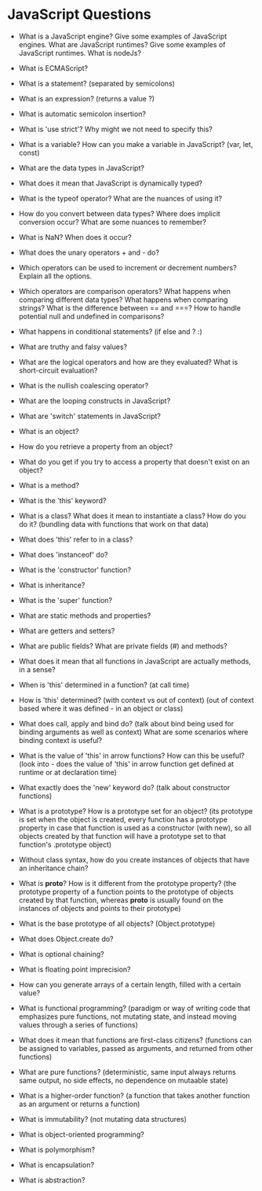 # JavaScript Questions

- What is a JavaScript engine? Give some examples of JavaScript engines. What are JavaScript runtimes? Give some examples of JavaScript runtimes. What is nodeJs?
- What is ECMAScript?
- What is a statement? (separated by semicolons)
- What is an expression? (returns a value ?)
- What is automatic semicolon insertion?
- What is 'use strict'? Why might we not need to specify this?
- What is a variable? How can you make a variable in JavaScript? (var, let, const)
- What are the data types in JavaScript?
- What does it mean that JavaScript is dynamically typed?
- What is the typeof operator? What are the nuances of using it?
- How do you convert between data types? Where does implicit conversion occur? What are some nuances to remember?
- What is NaN? When does it occur? 
- What does the unary operators + and - do? 
- Which operators can be used to increment or decrement numbers? Explain all the options.
- Which operators are comparison operators? What happens when comparing different data types? What happens when comparing strings? What is the difference between == and ===? How to handle potential null and undefined in comparisons?
- What happens in conditional statements? (if else and ? :) 
- What are truthy and falsy values? 
- What are the logical operators and how are they evaluated? What is short-circuit evaluation? 
- What is the nullish coalescing operator?
- What are the looping constructs in JavaScript? 
- What are 'switch' statements in JavaScript? 



- What is an object?
- How do you retrieve a property from an object?
- What do you get if you try to access a property that doesn't exist on an object?
- What is a method?
- What is the 'this' keyword?
- What is a class? What does it mean to instantiate a class? How do you do it? (bundling data with functions that work on that data)
- What does 'this' refer to in a class? 
- What does 'instanceof' do? 
- What is the 'constructor' function?
- What is inheritance?
- What is the 'super' function?
- What are static methods and properties?
- What are getters and setters?
- What are public fields? What are private fields (#) and methods?
- What does it mean that all functions in JavaScript are actually methods, in a sense? 
- When is 'this' determined in a function? (at call time)
- How is 'this' determined? (with context vs out of context) (out of context based where it was defined - in an object or class)
- What does call, apply and bind do? (talk about bind being used for binding arguments as well as context) What are some scenarios where binding context is useful?
- What is the value of 'this' in arrow functions? How can this be useful? (look into - does the value of 'this' in arrow function get defined at runtime or at declaration time)
- What exactly does the 'new' keyword do? (talk about constructor functions)
- What is a prototype? How is a prototype set for an object? (its prototype is set when the object is created, every function has a prototype property in case that function is used as a constructor (with new), so all objects created by that function will have a prototype set to that function's .prototype object)
- Without class syntax, how do you create instances of objects that have an inheritance chain?
- What is __proto__? How is it different from the prototype property? (the prototype property of a function points to the prototype of objects created by that function, whereas __proto__ is usually found on the instances of objects and points to their prototype)
- What is the base prototype of all objects? (Object.prototype)
- What does Object.create do?
- What is optional chaining?
- What is floating point imprecision?
- How can you generate arrays of a certain length, filled with a certain value? 
- What is functional programming? (paradigm or way of writing code that emphasizes pure functions, not mutating state, and instead moving values through a series of functions)
- What does it mean that functions are first-class citizens? (functions can be assigned to variables, passed as arguments, and returned from other functions)
- What are pure functions? (deterministic, same input always returns same output, no side effects, no dependence on mutaable state)
- What is a higher-order function? (a function that takes another function as an argument or returns a function)
- What is immutability? (not mutating data structures)
- What is object-oriented programming?
- What is polymorphism?  
- What is encapsulation?
- What is abstraction?